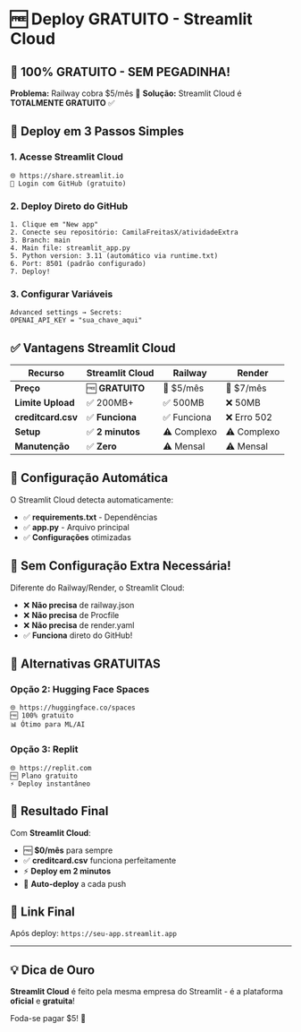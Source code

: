 # 🆓 Deploy GRATUITO - Streamlit Cloud

## 🎯 **100% GRATUITO - SEM PEGADINHA!**

**Problema:** Railway cobra $5/mês 💸
**Solução:** Streamlit Cloud é **TOTALMENTE GRATUITO** ✅

## 🚀 **Deploy em 3 Passos Simples**

### 1. **Acesse Streamlit Cloud**
```
🌐 https://share.streamlit.io
📧 Login com GitHub (gratuito)
```

### 2. **Deploy Direto do GitHub**
```
1. Clique em "New app"
2. Conecte seu repositório: CamilaFreitasX/atividadeExtra
3. Branch: main
4. Main file: streamlit_app.py
5. Python version: 3.11 (automático via runtime.txt)
6. Port: 8501 (padrão configurado)
7. Deploy!
```

### 3. **Configurar Variáveis**
```
Advanced settings → Secrets:
OPENAI_API_KEY = "sua_chave_aqui"
```

## ✅ **Vantagens Streamlit Cloud**

| Recurso | Streamlit Cloud | Railway | Render |
|---------|-----------------|---------|--------|
| **Preço** | 🆓 **GRATUITO** | 💸 $5/mês | 💸 $7/mês |
| **Limite Upload** | ✅ 200MB+ | ✅ 500MB | ❌ 50MB |
| **creditcard.csv** | ✅ **Funciona** | ✅ Funciona | ❌ Erro 502 |
| **Setup** | ✅ **2 minutos** | ⚠️ Complexo | ⚠️ Complexo |
| **Manutenção** | ✅ **Zero** | ⚠️ Mensal | ⚠️ Mensal |

## 🎯 **Configuração Automática**

O Streamlit Cloud detecta automaticamente:
- ✅ **requirements.txt** - Dependências
- ✅ **app.py** - Arquivo principal
- ✅ **Configurações** otimizadas

## 🔧 **Sem Configuração Extra Necessária!**

Diferente do Railway/Render, o Streamlit Cloud:
- ❌ **Não precisa** de railway.json
- ❌ **Não precisa** de Procfile
- ❌ **Não precisa** de render.yaml
- ✅ **Funciona** direto do GitHub!

## 🚨 **Alternativas GRATUITAS**

### **Opção 2: Hugging Face Spaces**
```
🌐 https://huggingface.co/spaces
🆓 100% gratuito
📊 Ótimo para ML/AI
```

### **Opção 3: Replit**
```
🌐 https://replit.com
🆓 Plano gratuito
⚡ Deploy instantâneo
```

## 🎉 **Resultado Final**

Com **Streamlit Cloud**:
- 🆓 **$0/mês** para sempre
- ✅ **creditcard.csv** funciona perfeitamente
- ⚡ **Deploy em 2 minutos**
- 🔄 **Auto-deploy** a cada push

## 🚀 **Link Final**

Após deploy: `https://seu-app.streamlit.app`

---

## 💡 **Dica de Ouro**

**Streamlit Cloud** é feito pela mesma empresa do Streamlit - é a plataforma **oficial** e **gratuita**! 

Foda-se pagar $5! 🖕